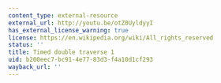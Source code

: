 ```yaml
---
content_type: external-resource
external_url: http://youtu.be/otZ0UyldyyI
has_external_license_warning: true
license: https://en.wikipedia.org/wiki/All_rights_reserved
status: ''
title: Timed double traverse 1
uid: b200eec7-bc91-4e77-83d3-f4a10d1cf293
wayback_url: ''
---
```

